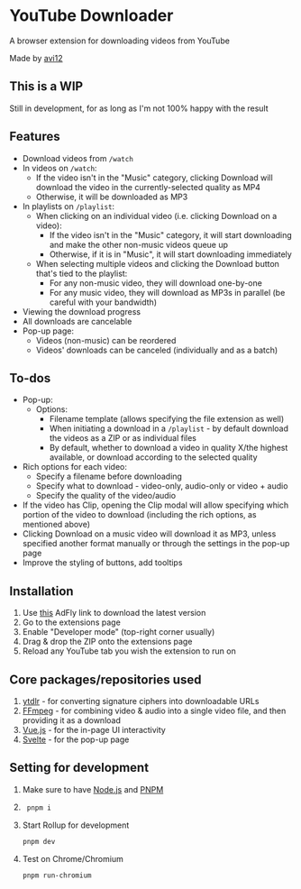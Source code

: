 # YouTube Downloader
A browser extension for downloading videos from YouTube

Made by [avi12](https://avi12.com)

## This is a WIP
Still  in development, for as long as I'm not 100% happy with the result  

## Features
* Download videos from `/watch`
* In videos on `/watch`:
  * If the video isn't in the "Music" category, clicking Download will download the video in the currently-selected quality as MP4
  * Otherwise, it will be downloaded as MP3
* In playlists on `/playlist`:
  * When clicking on an individual video (i.e. clicking Download on a video):
    * If the video isn't in the "Music" category, it will start downloading and make the other non-music videos queue up
    * Otherwise, if it is in "Music", it will start downloading immediately
  * When selecting multiple videos and clicking the Download button that's tied to the playlist:
    * For any non-music video, they will download one-by-one
    * For any music video, they will download as MP3s in parallel (be careful with your bandwidth)
* Viewing the download progress
* All downloads are cancelable
* Pop-up page:
  * Videos (non-music) can be reordered
  * Videos' downloads can be canceled (individually and as a batch)

## To-dos
* Pop-up:
  * Options:
    * Filename template (allows specifying the file extension as well)
    * When initiating a download in a `/playlist` - by default download the videos as a ZIP or as individual files
    * By default, whether to download a video in quality X/the highest available, or download according to the selected quality
* Rich options for each video:
  * Specify a filename before downloading
  * Specify what to download - video-only, audio-only or video + audio
  * Specify the quality of the video/audio
* If the video has Clip, opening the Clip modal will allow specifying which portion of the video to download (including the rich options, as mentioned above)
* Clicking Download on a music video will download it as MP3, unless specified another format manually or through the settings in the pop-up page
* Improve the styling of buttons, add tooltips

## Installation
1. Use [this](http://fumacrom.com/3907988/youtube-downloader) AdFly link to download the latest version
2. Go to the extensions page
3. Enable "Developer mode" (top-right corner usually)
4. Drag & drop the ZIP onto the extensions page
5. Reload any YouTube tab you wish the extension to run on

## Core packages/repositories used
1. [ytdlr](https://github.com/bakapear/ytdlr) - for converting signature ciphers into downloadable URLs
2. [FFmpeg](https://github.com/ffmpegwasm/ffmpeg.wasm) - for combining video & audio into a single video file, and then providing it as a download
3. [Vue.js](https://vuejs.org) - for the in-page UI interactivity
4. [Svelte](https://svelte.dev) - for the pop-up page

## Setting for development
1. Make sure to have [Node.js](https://nodejs.org) and [PNPM](https://pnpm.js.org/en/installation)  
1. ```bash
    pnpm i
    ```
1. Start Rollup for development
    ```bash
    pnpm dev
    ```
1. Test on Chrome/Chromium
    ```bash
   pnpm run-chromium 
   ```
